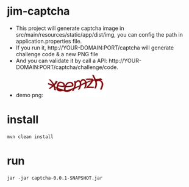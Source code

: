 # jim-captcha

- This project will generate captcha image in src/main/resources/static/app/dist/img, you can config the path in application.properties file.
- If you run it, http://YOUR-DOMAIN:PORT/captcha will generate challenge code & a new PNG file
- And you can validate it by call a API: http://YOUR-DOMAIN:PORT/captcha/challenge/code.
- demo png:
![](https://github.com/liu1084/jim-captcha/blob/master/3f386186-b85c-40e8-ae5b-87e36c075361.png)



# install

    mvn clean install

# run

    jar -jar captcha-0.0.1-SNAPSHOT.jar
